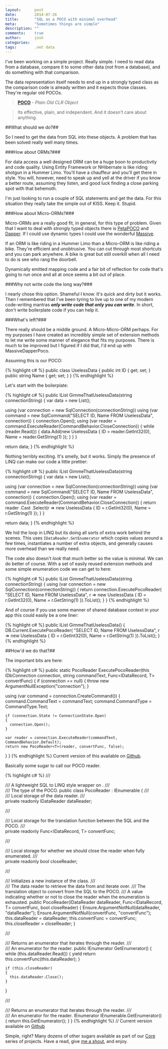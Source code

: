 ```yaml
---
layout:      post
date:        2014-07-26
title:       "SQL as a POCO with minimal overhead"
meta:        "Sometimes things are simple"
description: ""
comments:    true
author:      josh
categories:  
tags:        .net data
---
```


I've been working on a simple project. Really simple. I need to read data from a database, compare it to some other data (not from a database), and do something with that comparison.

The data representation itself needs to end up in a strongly typed class as the comparison code is already written and it expects those classes. They're regular old POCOs.

> **[POCO](http://en.wikipedia.org/wiki/Plain_Old_CLR_Object)** - *Plain Old CLR Object*

> Its effective, plain, and independent. And it doesn't care about anything.

##What should we do?##

So I need to get the data from SQL into these objects. A problem that has been solved really well many times.

###How about ORMs?###

For data access a well designed ORM can be a huge boon to productivity and code quality. Using Entity Framework or NHibernate is like riding shotgun in a Hummer Limo. You'll have a chauffeur and you'll get there in style. You will, however, need to speak up and yell at the driver if you know a better route, assuming they listen, and good luck finding a close parking spot with that behemoth.

I'm just looking to run a couple of SQL statements and get the data. For this situation they really take the simple out of KISS. Keep it. Stupid.

###How about Micro-ORMs?###

Micro-ORMs are a really good fit, in general, for this type of problem. Given that I want to deal with strongly typed objects there is [PetaPOCO](http://www.toptensoftware.com/petapoco/) and [Dapper](https://code.google.com/p/dapper-dot-net/). If I could use dynamic types I could use the wonderful [Massive](https://github.com/robconery/massive).

If an ORM is like riding in a Hummer Limo than a Micro-ORM is like riding a bike. They're efficient and unobtrusive. You can cut through most shortcuts and you can park anywhere. A bike is great but still overkill when all I need to do is see who rang the doorbell.

Dynamically emitted mapping code and a fair bit of reflection for code that's going to run once and all at once seems a bit out of place.

###Why not write code the long way?###

I nearly chose this option. Shameful I know. It's quick and dirty but it works. Then I remembered that I've been tyring to live up to one of my modern code-writing mantras ***only write code that only you can write***. In short, don't write boilerplate code if you can help it.

###What's left?###

There really should be a middle ground. A Micro-Micro-ORM perhaps. For my purposes I have created an incredibly simple set of extension methods to let me write some manner of elegance that fits my purposes. There is much to be improved but I figured if I did that, I'd end up with MassiveDapperPoco.

Assuming this is our POCO:

{% highlight c# %}
public class UselessData
{
  public int ID { get; set; }
  public string Name { get; set; }
}
{% endhighlight %}

Let's start with the boilerplate:

{% highlight c# %}
public IList<UselessData> GimmeThatUselessData(string connectionString)
{
  var data = new List<UselessData>();

  using (var connection = new SqlConnection(connectionString))
  using (var command = new SqlCommand("SELECT ID, Name FROM UselessData", connection))
  {
    connection.Open();
    using (var reader = command.ExecuteReader(CommandBehavior.CloseConnection))
    {
      while (reader.Read())
      {
        data.Add(new UselessData { ID = reader.GetInt32(0), Name = reader.GetString(1) });
      }
    }
  }

  return data;
}
{% endhighlight %}

Nothing terribly exciting. It's smelly, but it works. Simply the presence of LINQ can make our code a little prettier:

{% highlight c# %}
public IList<UselessData> GimmeThatUselessData(string connectionString)
{
  var data = new List<UselessData>();

  using (var connection = new SqlConnection(connectionString))
  using (var command = new SqlCommand("SELECT ID, Name FROM UselessData", connection))
  {
    connection.Open();
    using (var reader = command.ExecuteReader(CommandBehavior.CloseConnection))
    {
      return reader
        .Cast<IDataRecord>
        .Select(r => new UselessData { ID = r.GetInt32(0), Name = r.GetString(1) });
    }
  }

  return data;
}
{% endhighlight %}

We hid the loop in LINQ but its doing all sorts of extra work behind the scenes. This uses `IDataReader.GetEnumerator` which copies values around a few times, instantiates a number of extra objects, and generally causes more overhead than we really need.

The code also doesn't *look* that much better so the value is minimal. We can do better of course. With a set of easily reused extension methods and some simple enumeration code we can get to here:

{% highlight c# %}
public IList<UselessData> GimmeThatUselessData(string connectionString)
{
  using (var connection = new SqlConnection(connectionString))
  {
    return connection.ExecutePocoReader(
      "SELECT ID, Name FROM UselessData",
      r => new UselessData { ID = r.GetInt32(0), Name = r.GetString(1) }).ToList();
  }
}
{% endhighlight %}

And of course if you use some manner of shared database context in your app this could easily be a one liner:

{% highlight c# %}
public IList<UselessData> GimmeThatUselessData()
{
  DB.Current.ExecutePocoReader(
    "SELECT ID, Name FROM UselessData",
    r => new UselessData { ID = r.GetInt32(0), Name = r.GetString(1) }).ToList();
}
{% endhighlight %}

##How'd we do that?##

The important bits are here:

{% highlight c# %}
public static PocoReader<T> ExecutePocoReader<T>(this IDbConnection connection, string commandText, Func<IDataRecord, T> convertFunc)
{
  if (connection == null)
  {
    throw new ArgumentNullException("connection");
  }

  using (var command = connection.CreateCommand())
  {
    command.CommandText = commandText;
    command.CommandType = CommandType.Text;

    if (connection.State != ConnectionState.Open)
    {
      connection.Open();
    }

    var reader = connection.ExecuteReader(commandText, CommandBehavior.Default);
    return new PocoReader<T>(reader, convertFunc, false);
  }
}
{% endhighlight %}
Current version of this available on [Github](https://github.com/perbyte/core/blob/master/src/PerByte.Core/Data/IDbConnectionExtensions.cs).

Basically some sugar to call our POCO reader.

{% highlight c# %}
/// <summary>
/// A lightweight SQL to LINQ style wrapper on <see cref="IDataReader"/>.
/// </summary>
/// <typeparam name="T">The type of the POCO.</typeparam>
public class PocoReader<T> : IEnumerable<T>
{
  /// <summary>
  /// Local storage of the data reader.
  /// </summary>
  private readonly IDataReader dataReader;

  /// <summary>
  /// Local storage for the translation function between the SQL and the POCO.
  /// </summary>
  private readonly Func<IDataRecord, T> convertFunc;

  /// <summary>
  /// Local storage for whether we should close the reader when fully enumerated.
  /// </summary>
  private readonly bool closeReader;

  /// <summary>
  /// Initializes a new instance of the <see cref="PocoReader{T}"/> class.
  /// </summary>
  /// <param name="dataReader">The data reader to retrieve the data from and iterate over.</param>
  /// <param name="convertFunc">The translation object to convert from the SQL to the POCO.</param>
  /// <param name="closeReader">A value indicating whether or not to close the reader when the enumeration is exhausted.</param>
  public PocoReader(IDataReader dataReader, Func<IDataRecord, T> convertFunc, bool closeReader)
  {
    Ensure.ArgumentNotNull(dataReader, "dataReader");
    Ensure.ArgumentNotNull(convertFunc, "convertFunc");
    this.dataReader = dataReader;
    this.convertFunc = convertFunc;
    this.closeReader = closeReader;
  }

  /// <summary>
  /// Returns an enumerator that iterates through the reader.
  /// </summary>
  /// <returns>An enumerator for the reader.</returns>
  public IEnumerator<T> GetEnumerator()
  {
    while (this.dataReader.Read())
    {
      yield return this.convertFunc(this.dataReader);
    }

    if (this.closeReader)
    {
      this.dataReader.Close();
    }
  }

  /// <summary>
  /// Returns an enumerator that iterates through the reader.
  /// </summary>
  /// <returns>An enumerator for the reader.</returns>
  IEnumerator IEnumerable.GetEnumerator()
  {
    return this.GetEnumerator();
  }
}
{% endhighlight %}
// Current version available on [Github](https://github.com/perbyte/core/blob/master/src/PerByte.Core/Data/PocoReader.cs)

Simple, right? Many dozens of other sugars available as part of our [Core](https://github.com/perbyte/core) series of projects. Have a read, give [me a shout](https://twitter.com/joshucar), and enjoy.
